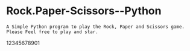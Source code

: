# Rock.Paper-Scissors--Python
    A Simple Python program to play the Rock, Paper and Scissors game.
    Please Feel free to play and star.
12345678901